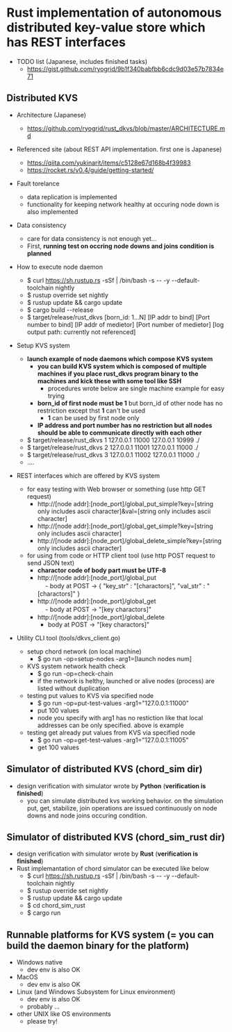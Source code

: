 # Rust implementation of autonomous distributed key-value store which has REST interfaces

- TODO list (Japanese, includes finished tasks)
  - https://gist.github.com/ryogrid/9b1f340babfbb6cdc9d03e57b7834e71

## Distributed KVS
- Architecture (Japanese)
  - https://github.com/ryogrid/rust_dkvs/blob/master/ARCHITECTURE.md
- Referenced site (about REST API implementation. first one is Japanese) 
  - https://qiita.com/yukinarit/items/c5128e67d168b4f39983  
  - https://rocket.rs/v0.4/guide/getting-started/

- Fault torelance
  - data replication is implemented
  - functionality for keeping network healthy at occuring node down is also implemented

- Data consistency
  - care for data consistency is not enough yet...
  - First, **running test on occring node downs and joins condition is planned** 

- How to execute node daemon
  - $ curl https://sh.rustup.rs -sSf | /bin/bash -s -- -y --default-toolchain nightly
  - $ rustup override set nightly
  - $ rustup update && cargo update
  - $ cargo build --release
  - $ target/release/rust_dkvs [born_id: 1...N] [IP addr to bind] [Port number to bind] [IP addr of medietor] [Port number of medietor] [log output path: currently not referenced]

- Setup KVS system
    - **launch example of node daemons which compose KVS system**
      - **you can build KVS system which is composed of multiple machines if you place rust_dkvs program binary to the machines and kick these with some tool like SSH**
        - procedures wrote below are single machine example for easy trying
      - **born_id of first node must be 1** but born_id of other node has no restriction except thst **1** can't be used
        - **1** can be used by first node only 
      - **IP address and port number has no restriction but all nodes should be able to communicate directly with each other**
    - $ target/release/rust_dkvs 1 127.0.0.1 11000 127.0.0.1 10999 ./  
    - $ target/release/rust_dkvs 2 127.0.0.1 11001 127.0.0.1 11000 ./
    - $ target/release/rust_dkvs 3 127.0.0.1 11002 127.0.0.1 11000 ./
    - ....

- REST interfaces which are offered by KVS system
  - for easy testing with Web browser or something (use http GET request)
    - http://[node addr]:[node_port]/global_put_simple?key=[string only includes ascii character]&val=[string only includes ascii character]
    - http://[node addr]:[node_port]/global_get_simple?key=[string only includes ascii character]
    - http://[node addr]:[node_port]/global_delete_simple?key=[string only includes ascii character]
  - for using from code or HTTP client tool (use http POST request to send JSON text)
    - **charactor code of body part must be UTF-8**
    - http://[node addr]:[node_port]/global_put  
  　  - body at POST -> { "key_str" : "[charactors]", "val_str" : "[charactors]" }  
    - http://[node addr]:[node_port]/global_get  
  　  - body at POST -> "[key charactors]"  
    - http://[node addr]:[node_port]/global_delete  
      - body at POST -> "[key charactors]" 

- Utility CLI tool (tools/dkvs_client.go)
  - setup chord network (on local machine)
    - $ go run -op=setup-nodes -arg1=[launch nodes num]
  - KVS system network health check
    - $ go run -op=check-chain
    - if the network is helthy, launched or alive nodes (process) are listed without duplication
  - testing put values to KVS via specified node
    - $ go run -op=put-test-values -arg1="127.0.0.1:11000"
    - put 100 values
    - node you specify with arg1 has no restiction like that local addresses can be only specified. above is example
  - testing get already put values from KVS via specified node
    - $ go run -op=get-test-values -arg1="127.0.0.1:11005"
    - get 100 values 

## Simulator of distributed KVS (chord_sim dir)
- design verification with simulator wrote by **Python** (**verification is finished**)
  - you can simulate distributed kvs working behavior. on the simulation put, get, stabilize, join operations are issued continuously on node downs and node joins occuring condition.

## Simulator of distributed KVS (chord_sim_rust dir)
- design verification with simulator wrote by **Rust** (**verification is finished**)
- Rust implemantation of chord simulator can be executed like below 
  - $ curl https://sh.rustup.rs -sSf | /bin/bash -s -- -y --default-toolchain nightly
  - $ rustup override set nightly
  - $ rustup update && cargo update
  - $ cd chord_sim_rust
  - $ cargo run

## Runnable platforms for KVS system (= you can build the daemon binary for the platform)
- Windows native
  - dev env is also OK
- MacOS
  - dev env is also OK
- Linux (and Windows Subsystem for Linux environment)
  - dev env is also OK
  - probably ...
- other UNIX like OS environments
  - please try!
